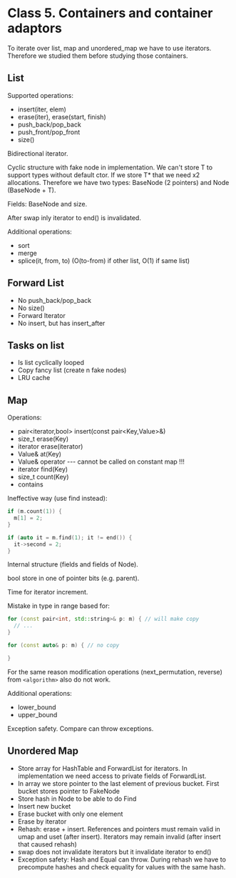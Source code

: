 # Class 5. Containers and container adaptors

To iterate over list, map and unordered_map we have to use iterators. Therefore we studied them before studying those containers.

## List

Supported operations:

- insert(iter, elem)
- erase(iter), erase(start, finish)
- push_back/pop_back
- push_front/pop_front
- size()

Bidirectional iterator.

Cyclic structure with fake node in implementation. We can't store T to support types without default ctor. If we store T* that we need x2 allocations. Therefore we have two types: BaseNode (2 pointers) and Node (BaseNode + T).

Fields: BaseNode and size.

After swap inly iterator to end() is invalidated.

Additional operations:

- sort
- merge
- splice(it, from, to) (O(to-from) if other list, O(1) if same list)

## Forward List

- No push_back/pop_back
- No size()
- Forward Iterator
- No insert, but has insert_after

## Tasks on list

- Is list cyclically looped
- Copy fancy list (create n fake nodes)
- LRU cache

## Map

Operations:

- pair<iterator,bool> insert(const pair<Key,Value>&)
- size_t erase(Key)
- iterator erase(iterator)
- Value& at(Key)
- Value& operator[](Key) --- cannot be called on constant map !!!
- iterator find(Key)
- size_t count(Key)
- contains

Ineffective way (use find instead):

```c++
if (m.count(1)) {
  m[1] = 2;
}

if (auto it = m.find(1); it != end()) {
  it->second = 2;
}
```

Internal structure (fields and fields of Node).

bool store in one of pointer bits (e.g. parent).

Time for iterator increment.

Mistake in type in range based for:

```c++
for (const pair<int, std::string>& p: m) { // will make copy
  // ...
}

for (const auto& p: m) { // no copy

}
```

For the same reason modification operations (next_permutation, reverse) from `<algorithm>` also do not work.

Additional operations:

- lower_bound
- upper_bound

Exception safety. Compare can throw exceptions.

## Unordered Map

- Store array for HashTable and ForwardList for iterators. In implementation we need access to private fields of ForwardList.
- In array we store pointer to the last element of previous bucket. First bucket stores pointer to FakeNode
- Store hash in Node to be able to do Find
- Insert new bucket
- Erase bucket with only one element
- Erase by iterator
- Rehash: erase + insert. References and pointers must remain valid in umap and uset (after insert). Iterators may remain invalid (after insert that caused rehash)
- swap does not invalidate iterators but it invalidate iterator to end()
- Exception safety: Hash and Equal can throw. During rehash we have to precompute hashes and check equality for values with the same hash.

